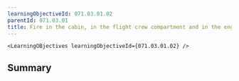 ```yaml
---
learningObjectiveId: 071.03.01.02
parentId: 071.03.01
title: Fire in the cabin, in the flight crew compartment and in the engine(s)
---
```


```tsx eval
<LearningOBjectives learningObjectiveId={071.03.01.02} />
```

## Summary
